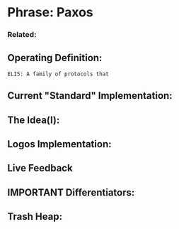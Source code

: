 # Phrase: Paxos

### Related: 

## Operating Definition: 

	ELI5: A family of protocols that 

## Current "Standard" Implementation: 

## The Idea(l):

## Logos Implementation:

## Live Feedback

## IMPORTANT Differentiators:

## Trash Heap: